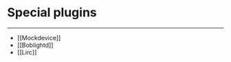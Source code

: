 # Special plugins
--------------------------------------------

* [[Mockdevice]]
* [[Boblightd]]
* [[Lirc]]